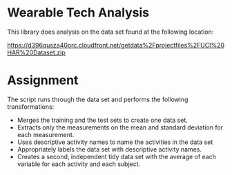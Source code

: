 # Wearable Tech Analysis

This library does analysis on the data set found at the following location:

https://d396qusza40orc.cloudfront.net/getdata%2Fprojectfiles%2FUCI%20HAR%20Dataset.zip 

# Assignment

The script runs through the data set and performs the following transformations:
* Merges the training and the test sets to create one data set.
* Extracts only the measurements on the mean and standard deviation for each measurement. 
* Uses descriptive activity names to name the activities in the data set
* Appropriately labels the data set with descriptive activity names. 
* Creates a second, independent tidy data set with the average of each variable for each activity and each subject. 